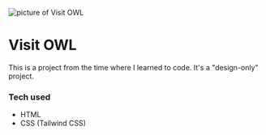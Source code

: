 ![picture of Visit OWL](https://i.imgur.com/8GYP1Gv.png)

# Visit OWL

This is a project from the time where I learned to code. It's a "design-only" project.

### Tech used

- HTML
- CSS (Tailwind CSS)
